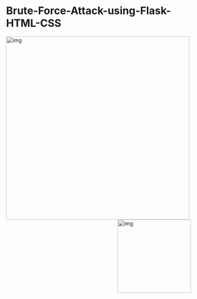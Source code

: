 # Brute-Force-Attack-using-Flask-HTML-CSS
<img alt="img" width="500" src="https://encrypted-tbn0.gstatic.com/images?q=tbn:ANd9GcQKh07GU5jf10W_StL-eO0oYEuKCPdYRc1YH7CXLgtNSR1V8DBVINTtjhkv&s=10">
<img align="right" alt="img" width="200" src="https://cdn.dribbble.com/users/1026227/screenshots/2417386/hacker_final.gif">
